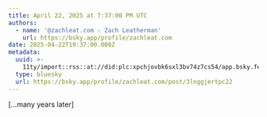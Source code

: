 ```yaml
---
title: April 22, 2025 at 7:37:00 PM UTC
authors:
  - name: '@zachleat.com - Zach Leatherman'
    url: https://bsky.app/profile/zachleat.com
date: 2025-04-22T19:37:00.000Z
metadata:
  uuid: >-
    11ty/import::rss::at://did:plc:xpchjovbk6sxl3bv74z7cs54/app.bsky.feed.post/3lnggjertpc22
  type: bluesky
  url: https://bsky.app/profile/zachleat.com/post/3lnggjertpc22
---
```

[…many years later]